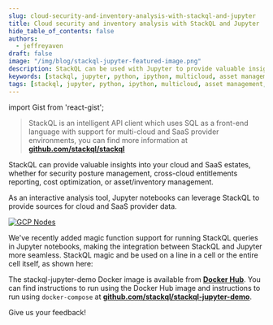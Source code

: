 ```yaml
---
slug: cloud-security-and-inventory-analysis-with-stackql-and-jupyter
title: Cloud security and inventory analysis with StackQL and Jupyter
hide_table_of_contents: false
authors:	
  - jeffreyaven
draft: false
image: "/img/blog/stackql-jupyter-featured-image.png"
description: StackQL can be used with Jupyter to provide valuable insights into your cloud and SaaS estates, whether for security posture management, cross-cloud entitlements reporting, cost optimization, or asset/inventory management.
keywords: [stackql, jupyter, python, ipython, multicloud, asset management, cloud security, analysis, analytics]
tags: [stackql, jupyter, python, ipython, multicloud, asset management, cloud security, analysis, analytics]
---
```


import Gist from 'react-gist';

> StackQL is an intelligent API client which uses SQL as a front-end language with support for multi-cloud and SaaS provider environments, you can find more information at [__github.com/stackql/stackql__](https://github.com/stackql/stackql) 

StackQL can provide valuable insights into your cloud and SaaS estates, whether for security posture management, cross-cloud entitlements reporting, cost optimization, or asset/inventory management.  

As an interactive analysis tool, Jupyter notebooks can leverage StackQL to provide sources for cloud and SaaS provider data.  

[![GCP Nodes](/img/blog/stackql-jupyter.png)](/img/blog/stackql-jupyter.png)

We've recently added magic function support for running StackQL queries in Jupyter notebooks, making the integration between StackQL and Jupyter more seamless. StackQL magic and be used on a line in a cell or the entire cell itself, as shown here:  

<Gist id="1ea3d93bd20ce547b1b01e2489ecd000" 
/>

The stackql-jupyter-demo Docker image is available from [__Docker Hub__](https://hub.docker.com/r/stackql/stackql-jupyter-demo). You can find instructions to run using the Docker Hub image and instructions to run using `docker-compose` at [__github.com/stackql/stackql-jupyter-demo__](https://github.com/stackql/stackql-jupyter-demo).  

Give us your feedback!  